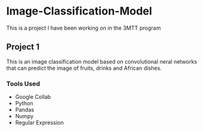 # Image-Classification-Model
This is a project I have been working on in the 3MTT program

## Project 1
This is an image classification model based on convolutional neral networks that can predict the image of fruits, drinks and African dishes.

### Tools Used
- Google Collab
- Python
- Pandas
- Numpy
- Regular Expression
